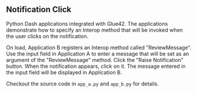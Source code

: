 ## Notification Click

Python Dash applications integrated with Glue42. The applications demonstrate how to specify an Interop method that will be invoked when the user clicks on the notification.

On load, Application B registers an Interop method called "ReviewMessage". Use the input field in Application A to enter a message that will be set as an argument of the "ReviewMessage" method. 
Click the "Raise Notification" button. When the notification appears, click on it. The message entered in the input field will be displayed in Application B.

Checkout the source code in `app_a.py` and `app_b.py` for details.